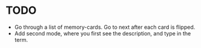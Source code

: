 # TODO

* Go through a list of memory-cards. Go to next after each card is flipped.
* Add second mode, where you first see the description, and type in the term.
